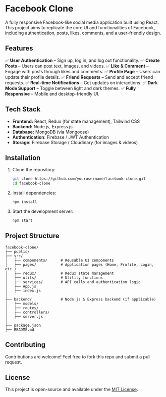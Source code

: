 # Facebook Clone

A fully responsive Facebook-like social media application built using React. This project aims to replicate the core UI and functionalities of Facebook, including authentication, posts, likes, comments, and a user-friendly design.

## Features

✅ **User Authentication** – Sign up, log in, and log out functionality.
✅ **Create Posts** – Users can post text, images, and videos.
✅ **Like & Comment** – Engage with posts through likes and comments.
✅ **Profile Page** – Users can update their profile details.
✅ **Friend Requests** – Send and accept friend requests.
✅ **Real-time Notifications** – Get updates on interactions.
✅ **Dark Mode Support** – Toggle between light and dark themes.
✅ **Fully Responsive** – Mobile and desktop-friendly UI.

## Tech Stack

- **Frontend:** React, Redux (for state management), Tailwind CSS
- **Backend:** Node.js, Express.js
- **Database:** MongoDB (via Mongoose)
- **Authentication:** Firebase / JWT Authentication
- **Storage:** Firebase Storage / Cloudinary (for images & videos)

## Installation

1. Clone the repository:
   ```sh
   git clone https://github.com/yourusername/facebook-clone.git
   cd facebook-clone
   ```
2. Install dependencies:
   ```sh
   npm install
   ```
3. Start the development server:
   ```sh
   npm start
   ```

## Project Structure
```
facebook-clone/
├── public/
├── src/
│   ├── components/      # Reusable UI components
│   ├── pages/           # Application pages (Home, Profile, Login, etc.)
│   ├── redux/           # Redux state management
│   ├── utils/           # Utility functions
│   ├── services/        # API calls and authentication logic
│   ├── App.js
│   ├── index.js
│
├── backend/             # Node.js & Express backend (if applicable)
│   ├── models/
│   ├── routes/
│   ├── controllers/
│   ├── server.js
│
├── package.json
├── README.md
```

## Contributing
Contributions are welcome! Feel free to fork this repo and submit a pull request.

## License
This project is open-source and available under the [MIT License](LICENSE).
